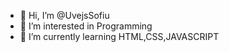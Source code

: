 - 👋 Hi, I’m @UvejsSofiu
- 👀 I’m interested in Programming
- 🌱 I’m currently learning HTML,CSS,JAVASCRIPT
<!---
UvejsSofiu/UvejsSofiu is a ✨ special ✨ repository because its `README.md` (this file) appears on your GitHub profile.
You can click the Preview link to take a look at your changes.
--->

